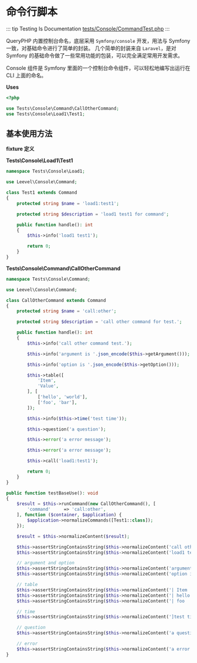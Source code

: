 # 命令行脚本

::: tip Testing Is Documentation
[tests/Console/CommandTest.php](https://github.com/hunzhiwange/framework/blob/master/tests/Console/CommandTest.php)
:::
    
QueryPHP 内置控制台命名，底层采用 `Symfony/console` 开发，用法与 Symfony 一致，对基础命令进行了简单的封装。
几个简单的封装来自 `Laravel`，是对 Symfony 的基础命令做了一些常用功能的包装，可以完全满足常用开发需求。

Console 组件是 Symfony 里面的一个控制台命令组件，可以轻松地编写出运行在 CLI 上面的命名。


**Uses**

``` php
<?php

use Tests\Console\Command\CallOtherCommand;
use Tests\Console\Load1\Test1;
```

## 基本使用方法

**fixture 定义**

**Tests\Console\Load1\Test1**

``` php
namespace Tests\Console\Load1;

use Leevel\Console\Command;

class Test1 extends Command
{
    protected string $name = 'load1:test1';

    protected string $description = 'load1 test1 for command';

    public function handle(): int
    {
        $this->info('load1 test1');

        return 0;
    }
}
```

**Tests\Console\Command\CallOtherCommand**

``` php
namespace Tests\Console\Command;

use Leevel\Console\Command;

class CallOtherCommand extends Command
{
    protected string $name = 'call:other';

    protected string $description = 'call other command for test.';

    public function handle(): int
    {
        $this->info('call other command test.');

        $this->info('argument is '.json_encode($this->getArgument()));

        $this->info('option is '.json_encode($this->getOption()));

        $this->table([
            'Item',
            'Value',
        ], [
            ['hello', 'world'],
            ['foo', 'bar'],
        ]);

        $this->info($this->time('test time'));

        $this->question('a question');

        $this->error('a error message');

        $this->error('a error message');

        $this->call('load1:test1');

        return 0;
    }
}
```


``` php
public function testBaseUse(): void
{
    $result = $this->runCommand(new CallOtherCommand(), [
        'command'     => 'call:other',
    ], function ($container, $application) {
        $application->normalizeCommands([Test1::class]);
    });

    $result = $this->normalizeContent($result);

    $this->assertStringContainsString($this->normalizeContent('call other command test.'), $result);
    $this->assertStringContainsString($this->normalizeContent('load1 test1'), $result);

    // argument and option
    $this->assertStringContainsString($this->normalizeContent('argument is {"command":"call:other"}'), $result);
    $this->assertStringContainsString($this->normalizeContent('option is {"help":false'), $result);

    // table
    $this->assertStringContainsString($this->normalizeContent('| Item  | Value |'), $result);
    $this->assertStringContainsString($this->normalizeContent('| hello | world |'), $result);
    $this->assertStringContainsString($this->normalizeContent('| foo   | bar   |'), $result);

    // time
    $this->assertStringContainsString($this->normalizeContent(']test time'), $result);

    // question
    $this->assertStringContainsString($this->normalizeContent('a question'), $result);

    // error
    $this->assertStringContainsString($this->normalizeContent('a error message'), $result);
}
```